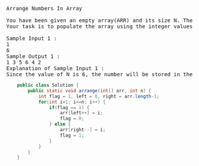 <pre>
Arrange Numbers In Array

You have been given an empty array(ARR) and its size N. The only input taken from the user will be N and you need not worry about the array.
Your task is to populate the array using the integer values in the range 1 to N(both inclusive) in the order - 1,3,5,.......,6,4,2.

Sample Input 1 :
1
6
Sample Output 1 :
1 3 5 6 4 2
Explanation of Sample Input 1 :
Since the value of N is 6, the number will be stored in the array in such a fashion that 1 will appear at 0th index, then 2 at the last index, in a similar fashion 3 is stored at index 1. Hence the array becomes 1 3 5 6 4 2.
</pre>

```Java
    public class Solution {
        public static void arrange(int[] arr, int n) {
            int flag = 1, left = 0, right = arr.length-1;
            for(int i=1; i<=n; i++) {
                if(flag == 1) {
                    arr[left++] = i;
                    flag = 0;
                } else {
                    arr[right--] = i;
                    flag = 1;
                }
            }
        }
    }
```
